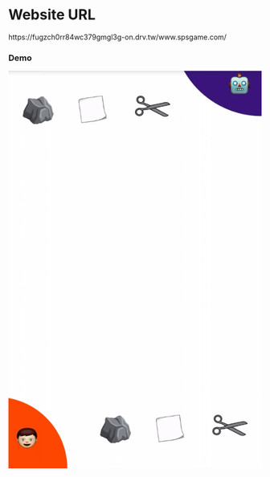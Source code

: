 <h1>Website URL</h1>  https://fugzch0rr84wc379gmgl3g-on.drv.tw/www.spsgame.com/

<h3>Demo</h3>

![](demo.gif)
